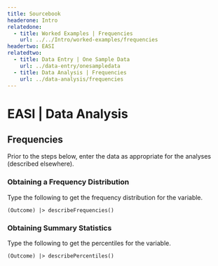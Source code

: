 ```yaml
---
title: Sourcebook
headerone: Intro
relatedone:
  - title: Worked Examples | Frequencies
    url: ../../Intro/worked-examples/frequencies
headertwo: EASI
relatedtwo:
  - title: Data Entry | One Sample Data
    url: ../data-entry/onesampledata
  - title: Data Analysis | Frequencies
    url: ../data-analysis/frequencies
---
```


# EASI | Data Analysis

## Frequencies

Prior to the steps below, enter the data as appropriate for the analyses (described elsewhere).

### Obtaining a Frequency Distribution

Type the following to get the frequency distribution for the variable.

```{r}
(Outcome) |> describeFrequencies()
```

### Obtaining Summary Statistics

Type the following to get the percentiles for the variable.

```{r}
(Outcome) |> describePercentiles()
```
